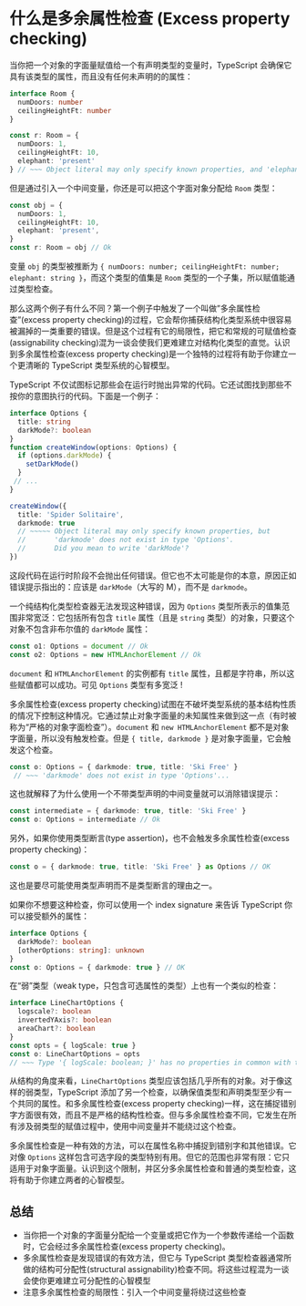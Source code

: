 # 什么是多余属性检查 (Excess property checking)
<PubDate date="2021/05/21"/>

当你把一个对象的字面量赋值给一个有声明类型的变量时，TypeScript 会确保它具有该类型的属性，而且没有任何未声明的的属性：
```ts
interface Room {
  numDoors: number
  ceilingHeightFt: number
}

const r: Room = {
  numDoors: 1,
  ceilingHeightFt: 10,
  elephant: 'present'
} // ~~~ Object literal may only specify known properties, and 'elephant' does not exist in type 'Room'
```
但是通过引入一个中间变量，你还是可以把这个字面对象分配给 `Room` 类型：
```ts
const obj = {
  numDoors: 1,
  ceilingHeightFt: 10,
  elephant: 'present',
}
const r: Room = obj // Ok
```
变量 `obj` 的类型被推断为 `{ numDoors: number; ceilingHeightFt: number; elephant: string }`，而这个类型的值集是 `Room` 类型的一个子集，所以赋值能通过类型检查。

那么这两个例子有什么不同？第一个例子中触发了一个叫做”多余属性检查”(excess property checking)的过程，它会帮你捕获结构化类型系统中很容易被漏掉的一类重要的错误。但是这个过程有它的局限性，把它和常规的可赋值检查(assignability checking)混为一谈会使我们更难建立对结构化类型的直觉。认识到多余属性检查(excess property checking)是一个独特的过程将有助于你建立一个更清晰的 TypeScript 类型系统的心智模型。

TypeScript 不仅试图标记那些会在运行时抛出异常的代码。它还试图找到那些不按你的意图执行的代码。下面是一个例子：
```ts
interface Options {
  title: string
  darkMode?: boolean
}
function createWindow(options: Options) {
  if (options.darkMode) {
    setDarkMode()
  }
 // ...
}

createWindow({
  title: 'Spider Solitaire',
  darkmode: true
  // ~~~~~ Object literal may only specify known properties, but
  //       'darkmode' does not exist in type 'Options'.
  //       Did you mean to write 'darkMode'?
})
```
这段代码在运行时阶段不会抛出任何错误。但它也不太可能是你的本意，原因正如错误提示指出的：应该是 `darkMode`（大写的 M），而不是 `darkmode`。

一个纯结构化类型检查器无法发现这种错误，因为 `Options` 类型所表示的值集范围非常宽泛：它包括所有包含 `title` 属性（且是 `string` 类型）的对象，只要这个对象不包含非布尔值的 `darkMode` 属性：
```ts
const o1: Options = document // Ok
const o2: Options = new HTMLAnchorElement // Ok
```
`document` 和 `HTMLAnchorElement` 的实例都有 `title` 属性，且都是字符串，所以这些赋值都可以成功。可见 `Options` 类型有多宽泛 !

多余属性检查(excess property checking)试图在不破坏类型系统的基本结构性质的情况下控制这种情况。它通过禁止对象字面量的未知属性来做到这一点（有时被称为“严格的对象字面检查”）。`document` 和 `new HTMLAnchorElement` 都不是对象字面量，所以没有触发检查。但是 `{ title, darkmode }` 是对象字面量，它会触发这个检查。
```ts
const o: Options = { darkmode: true, title: 'Ski Free' }
 // ~~~ 'darkmode' does not exist in type 'Options'...
```
这也就解释了为什么使用一个不带类型声明的中间变量就可以消除错误提示：
```ts
const intermediate = { darkmode: true, title: 'Ski Free' }
const o: Options = intermediate // Ok
```
另外，如果你使用类型断言(type assertion)，也不会触发多余属性检查(excess property checking)：
```ts
const o = { darkmode: true, title: 'Ski Free' } as Options // OK
```
这也是要尽可能使用类型声明而不是类型断言的理由之一。

如果你不想要这种检查，你可以使用一个 index signature 来告诉 TypeScript 你可以接受额外的属性：
```ts
interface Options {
  darkMode?: boolean
  [otherOptions: string]: unknown
}
const o: Options = { darkmode: true } // OK
```
在“弱”类型（weak type，只包含可选属性的类型）上也有一个类似的检查：
```ts
interface LineChartOptions {
  logscale?: boolean
  invertedYAxis?: boolean
  areaChart?: boolean
}
const opts = { logScale: true }
const o: LineChartOptions = opts
// ~~~ Type '{ logScale: boolean; }' has no properties in common with type 'LineChartOptions'
```

从结构的角度来看，`LineChartOptions` 类型应该包括几乎所有的对象。对于像这样的弱类型，TypeScript 添加了另一个检查，以确保值类型和声明类型至少有一个共同的属性。和多余属性检查(excess property checking)一样，这在捕捉错别字方面很有效，而且不是严格的结构性检查。但与多余属性检查不同，它发生在所有涉及弱类型的赋值过程中，使用中间变量并不能绕过这个检查。

多余属性检查是一种有效的方法，可以在属性名称中捕捉到错别字和其他错误。它对像 `Options` 这样包含可选字段的类型特别有用。但它的范围也非常有限：它只适用于对象字面量。认识到这个限制，并区分多余属性检查和普通的类型检查，这将有助于你建立两者的心智模型。

## 总结
- 当你把一个对象的字面量分配给一个变量或把它作为一个参数传递给一个函数时，它会经过多余属性检查(excess property checking)。
- 多余属性检查是发现错误的有效方法，但它与 TypeScript 类型检查器通常所做的结构可分配性(structural assignability)检查不同。将这些过程混为一谈会使你更难建立可分配性的心智模型
- 注意多余属性检查的局限性：引入一个中间变量将绕过这些检查